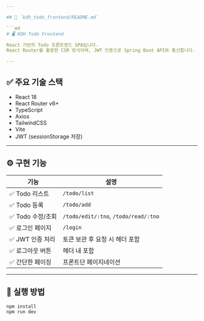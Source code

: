 ```yaml
---

## 📁 `kdh_todo_frontend/README.md`

```md
# 🖥️ KDH Todo Frontend

React 기반의 Todo 프론트엔드 SPA입니다.  
React Router를 활용한 CSR 방식이며, JWT 인증으로 Spring Boot API와 통신합니다.

---
```


## ✅ 주요 기술 스택

- React 18
- React Router v6+
- TypeScript
- Axios
- TailwindCSS
- Vite
- JWT (sessionStorage 저장)

---

## ⚙️ 구현 기능

| 기능 | 설명 |
|------|------|
| ✅ Todo 리스트 | `/todo/list` |
| ✅ Todo 등록 | `/todo/add` |
| ✅ Todo 수정/조회 | `/todo/edit/:tno`, `/todo/read/:tno` |
| ✅ 로그인 페이지 | `/login` |
| ✅ JWT 인증 처리 | 토큰 보관 후 요청 시 헤더 포함 |
| ✅ 로그아웃 버튼 | 헤더 내 포함 |
| ✅ 간단한 페이징 | 프론트단 페이지네이션 |

---
## 🚀 실행 방법

```bash
npm install
npm run dev
